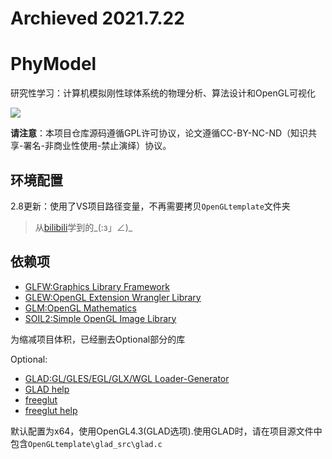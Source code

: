 # Archieved 2021.7.22

# PhyModel

研究性学习：计算机模拟刚性球体系统的物理分析、算法设计和OpenGL可视化

![](https://img.shields.io/badge/license-GPL-blue)

**请注意**：本项目仓库源码遵循GPL许可协议，论文遵循CC-BY-NC-ND（知识共享-署名-非商业性使用-禁止演绎）协议。

## 环境配置

2.8更新：使用了VS项目路径变量，不再需要拷贝`OpenGLtemplate`文件夹

>从[bilibili](https://www.bilibili.com/video/BV1MJ411u7Bc)学到的\_(:з」∠)\_

## 依赖项

* [GLFW:Graphics Library Framework](https://github.com/glfw/glfw)
* [GLEW:OpenGL Extension Wrangler Library](http://glew.sourceforge.net/)
* [GLM:OpenGL Mathematics](https://github.com/g-truc/glm)
* [SOIL2:Simple OpenGL Image Library](https://github.com/SpartanJ/soil2)

为缩减项目体积，已经删去Optional部分的库

Optional:

* [GLAD:GL/GLES/EGL/GLX/WGL Loader-Generator](https://github.com/Dav1dde/glad)
* [GLAD help](https://blog.csdn.net/sigmarising/article/details/80470054)
* [freeglut](https://www.transmissionzero.co.uk/software/freeglut-devel/)
* [freeglut help](https://www.2bboy.com/archives/181.html)

默认配置为x64，使用OpenGL4.3(GLAD选项).使用GLAD时，请在项目源文件中包含`OpenGLtemplate\glad_src\glad.c`
